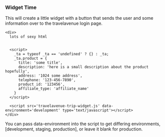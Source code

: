 ### Widget Time

This will create a little widget with a button that sends the user and some information over to the travelavenue login page.

```
<div>
  lots of sexy html


  <script>
    _ta = typeof _ta == 'undefined' ? {} : _ta;
    _ta.product = {
      title: 'some title',
      description: 'here is a small description about the product hopefully',
      address: '1024 some address',
      telephone: '123-456-7890',
      product_id: '123456',
      affiliate_type: 'affiliate_name'
    }
  </script>

  <script src='travelavenue-trip-widget.js' data-environment='development' type='text/javascript'></script>
</div>
```

You can pass data-environment into the script to get differing environments, [development, staging, production], or leave it blank for production.
